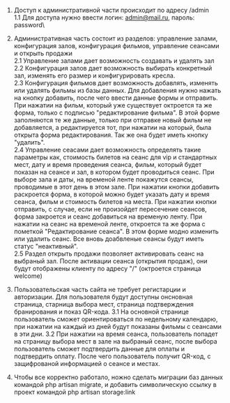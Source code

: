 1. Доступ к административной части происходит по адресу /admin\
    1.1 Для доступа нужно ввести логин: admin@mail.ru, пароль: password\
2. Административная часть состоит из разделов: управление залами, конфигурация залов, конфигурация фильмов, управление сеансами и открыть продажи\
   2.1 Управление залами дает возможность создавать и удалять зал\
   2.2 Конфигурация залов дает возможность выбирать конкретный зал, изменять его размер и конфигурировать кресла.\
   2.3 Конфигурация фильмов дает возможность добавлять, изменять или удалять фильмы из базы данных. Для добавления нужно нажать на кнопку добавить, после чего ввести данные формы и отправить. При нажатии на фильм, который уже существует октроется та же форма, только с подписью "редактирование фильма". В этой форме заполняются те же данные, только при отправке новый фильм не добавляется, а редактируется тот, при нажатии на который, была открыта форма редактирования. Так же она будет иметь кнопку "удалить".\
   2.4 Управление сеасами дает возможность определять такие параметры как, стоимость билетов на сеанс для vip и стандартных мест, дату и время проведения сеанса, фильм, который будет показан на сеансе и зал, в котором будет проводиться сеанс. При выборе зала и даты, на временой ленте покажутся сеансы, проводимые в этот день в этом зале. При нажатии кнопки добавить раскроется форма, в которой можно будет указать дату и время сеанса, фильм и стоимость билетов на места. При нажатии кнопки отправить, с случае, если не произойдет пересечение сеансов, форма закроется и сеанс добавиться на временую ленту. При нажатии на сеанс на временой ленте, откроется та же форма с пометкой "Редактирование сеанса". В этом форме модно изменить или удалить сеанс. Все вновь доабвленые сеансы будут иметь статус "неактивный".\
   2.5 Раздел открыть продажи позволяет активировать сеанс на выбраный зал. После активации сеанса (открытия продаж), они будут отображены клиенту по адресу "/" (октроется страница welcome)
3. Пользовательская часть сайта не требует регистарции и авторизации. Для пользователя будут доступны онсновная страница, старница выбора мест, страница подтверждения бранирования и показ QR-кода.
   3.1 На основной странице пользователь сможет ориентироваться по недельному календарю, при нажатии на каждый из дней будут показаны фильмы с сеансами в эти дни.
   3.2 При нажатии на время сеанса, пользователь попадет на страницу выбора мест в зале на выбраный сеанс, после выбора пользователь сможет подтвердить данные для оплаты и подтвердить оплату. После чего пользователь получит QR-код, с защифрованой информацией о сеансе и местах.

4. Чтобы все корректно работало, ножно сделать миграции баз данных командой php artisan migrate, и добавить символическую ссылку в проект командой  php artisan storage:link    
